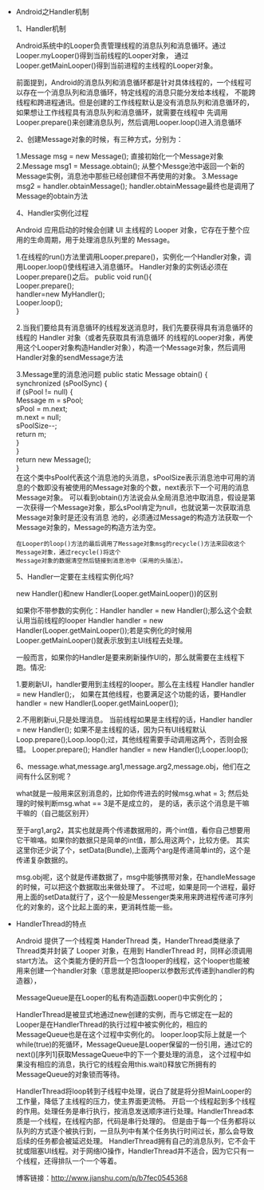 * Android之Handler机制

  1、Handler机制   

    Android系统中的Looper负责管理线程的消息队列和消息循环。通过Looper.myLooper()得到当前线程的Looper对象，
    通过Looper.getMainLooper()得到当前进程的主线程的Looper对象。

    前面提到，Android的消息队列和消息循环都是针对具体线程的，一个线程可以存在一个消息队列和消息循环，特定线程的消息只能分发给本线程，
    不能跨线程和跨进程通讯。但是创建的工作线程默认是没有消息队列和消息循环的，如果想让工作线程具有消息队列和消息循环，就需要在线程中
    先调用Looper.prepare()来创建消息队列，然后调用Looper.loop()进入消息循环

  2、创建Message对象的时候，有三种方式，分别为：

	1.Message msg = new Message();  直接初始化一个Message对象
	2.Message msg1 = Message.obtain(); 从整个Messge池中返回一个新的Message实例，消息池中那些已经创建但不再使用的对象。 
	3.Message msg2 = handler.obtainMessage();  handler.obtainMessage最终也是调用了Message的obtain方法
    
  4、Handler实例化过程
		
    Android 应用启动的时候会创建 UI 主线程的 Looper 对象，它存在于整个应用的生命周期，用于处理消息队列里的 Message。

    1.在线程的run()方法里调用Looper.prepare()，实例化一个Handler对象，调用Looper.loop()使线程进入消息循环。
      Handler对象的实例话必须在Looper.prepare()之后。
      public void run(){  
		   Looper.prepare();  
		   handler=new MyHandler();  
		   Looper.loop();  
	  } 
	
	2.当我们要给具有消息循环的线程发送消息时，我们先要获得具有消息循环的线程的 Handler 对象（或者先获取具有消息循环
      的线程的Looper对象，再使用这个Looper对象构造Handler对象），构造一个Message对象，然后调用Handler对象的sendMessage方法
    
	3.Message里的消息池问题
		public static Message obtain() {  
		    synchronized (sPoolSync) {  
		        if (sPool != null) {  
		            Message m = sPool;  
		            sPool = m.next;  
		            m.next = null;  
		            sPoolSize--;  
		            return m;  
		        }  
		    }  
		    return new Message();  
		}  
      在这个类中sPool代表这个消息池的头消息，sPoolSize表示消息池中可用的消息的个数即没有被使用的Message对象的个数，next表示下一个可用的消息Message对象。
      可以看到obtain()方法说会从全局消息池中取消息，假设是第一次获得一个Message对象，那么sPool肯定为null，也就说第一次获取消息Message对象时是还没有消息
      池的，必须通过Message的构造方法获取一个Message对象的，Message的构造方法为空。


	  在Looper的loop()方法的最后调用了Message对象msg的recycle()方法来回收这个Message对象，通过recycle()将这个
      Message对象的数据清空然后链接到消息池中（采用的头插法）。

  5、Handler一定要在主线程实例化吗?

  new Handler()和new Handler(Looper.getMainLooper())的区别
	
	如果你不带参数的实例化：Handler handler = new Handler();那么这个会默认用当前线程的looper
    Handler handler = new Handler(Looper.getMainLooper());若是实例化的时候用Looper.getMainLooper()就表示放到主UI线程去处理。 
	
	一般而言，如果你的Handler是要来刷新操作UI的，那么就需要在主线程下跑。情况:

	1.要刷新UI，handler要用到主线程的looper。那么在主线程 Handler handler = new Handler();，
      如果在其他线程，也要满足这个功能的话，要Handler handler = new Handler(Looper.getMainLooper());

	2.不用刷新ui,只是处理消息。 当前线程如果是主线程的话，Handler handler = new Handler();
      如果不是主线程的话，因为只有UI线程默认Loop.prepare();Loop.loop();过，其他线程需要手动调用这两个，否则会报错。
      Looper.prepare(); Handler handler = new Handler();Looper.loop();

  6、message.what,message.arg1,message.arg2,message.obj，他们在之间有什么区别呢？
	
	what就是一般用来区别消息的，比如你传进去的时候msg.what = 3; 然后处理的时候判断msg.what == 3是不是成立的，
    是的话，表示这个消息是干嘛干嘛的（自己能区别开）
	
	至于arg1,arg2，其实也就是两个传递数据用的，两个int值，看你自己想要用它干嘛咯。如果你的数据只是简单的int值，那么用这两个，比较方便。 
    其实这里你还少说了个，setData(Bundle),上面两个arg是传递简单int的，这个是传递复杂数据的。
	
	msg.obj呢，这个就是传递数据了，msg中能够携带对象，在handleMessage的时候，可以把这个数据取出来做处理了。
    不过呢，如果是同一个进程，最好用上面的setData就行了，这个一般是Messenger类来用来跨进程传递可序列化的对象的，这个比起上面的来，更消耗性能一些。
	

* HandlerThread的特点

    Android 提供了一个线程类 HanderThread 类，HanderThread类继承了Thread类并封装了 Looper 对象，在用到 HandlerThread 时，同样必须调用start方法。
    这个类能方便的开启一个包含looper的线程，这个looper也能被用来创建一个handler对象（意思就是把looper以参数形式传递到handler的构造器），

    MessageQueue是在Looper的私有构造函数Looper()中实例化的；

    HandlerThread是被显式地通过new创建的实例，而与它绑定在一起的Looper是在HandlerThread的执行过程中被实例化的，相应的MessageQueue也是在这个过程中实例化的。
    looper.loop实际上就是一个while(true)的死循环，MessageQueue是Looper保留的一份引用，通过它的next()[序列1]获取MessageQueue中的下一个要处理的消息，
    这个过程中如果没有相应的消息，执行它的线程会用this.wait()释放它所拥有的MessageQueue的对象锁而等待。

    HandlerThread将loop转到子线程中处理，说白了就是将分担MainLooper的工作量，降低了主线程的压力，使主界面更流畅。
    开启一个线程起到多个线程的作用。处理任务是串行执行，按消息发送顺序进行处理。HandlerThread本质是一个线程，在线程内部，代码是串行处理的。
	但是由于每一个任务都将以队列的方式逐个被执行到，一旦队列中有某个任务执行时间过长，那么会导致后续的任务都会被延迟处理。
	HandlerThread拥有自己的消息队列，它不会干扰或阻塞UI线程。对于网络IO操作，HandlerThread并不适合，因为它只有一个线程，还得排队一个一个等着。
		
	博客链接：http://www.jianshu.com/p/b7fec0545368

